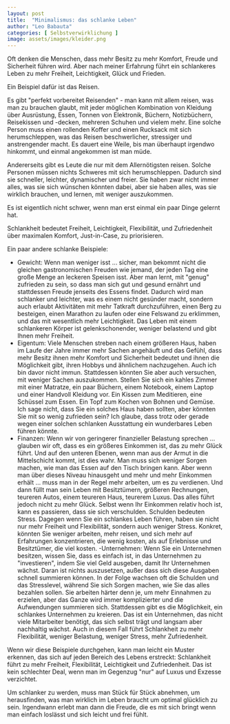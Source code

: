 ```yaml
---
layout: post
title:  "Minimalismus: das schlanke Leben"
author: "Leo Babauta"
categories: [ Selbstverwirklichung ]
image: assets/images/kleider.png
--- 
```



Oft denken die Menschen, dass mehr Besitz zu mehr Komfort, Freude und Sicherheit führen wird. Aber nach meiner Erfahrung führt ein schlankeres Leben zu mehr Freiheit, Leichtigkeit, Glück und Frieden.

Ein Beispiel dafür ist das Reisen. 

Es gibt "perfekt vorbereitet Reisenden" - man kann mit allem reisen, was man zu brauchen glaubt, mit jeder möglichen Kombination von Kleidung über Ausrüstung, Essen, Tonnen von Elektronik, Büchern, Notizbüchern, Reisekissen und -decken, mehreren Schuhen und vielem mehr. Eine solche Person muss einen rollenden Koffer und einen Rucksack mit sich herumschleppen, was das Reisen beschwerlicher, stressiger und anstrengender macht. Es dauert eine Weile, bis man überhaupt irgendwo hinkommt, und einmal angekommen ist man müde.

Andererseits gibt es Leute die nur mit dem Allernötigsten reisen.  Solche Personen müssen nichts Schweres mit sich herumschleppen. Dadurch sind sie schneller, leichter, dynamischer und freier. Sie haben zwar nicht immer alles, was sie sich wünschen könnten dabei, aber sie haben alles, was sie wirklich brauchen, und lernen, mit weniger auszukommen.

 Es ist eigentlich nicht schwer, wenn man erst einmal ein paar Dinge gelernt hat.

Schlankheit bedeutet Freiheit, Leichtigkeit, Flexibilität, und Zufriedenheit über maximalen Komfort, Just-in-Case, zu priorisieren.

Ein paar andere schlanke Beispiele:

- Gewicht: Wenn man weniger isst ... sicher, man bekommt nicht die gleichen gastronomischen Freuden wie jemand, der jeden Tag eine große Menge an leckeren Speisen isst. Aber man lernt, mit "genug" zufrieden zu sein, so dass man sich gut und gesund ernährt und stattdessen Freude jenseits des Essens findet. Dadurch wird man schlanker und leichter, was es einem nicht gesünder macht, sondern auch erlaubt Aktivitäten mit mehr Tatkraft durchzuführen, einen Berg zu besteigen, einen Marathon zu laufen oder eine Felswand zu erklimmen, und das mit wesentlich mehr Leichtigkeit. Das Leben mit einem schlankeren Körper ist gelenkschonender, weniger belastend und gibt Ihnen mehr Freiheit.
- Eigentum: Viele Menschen streben nach einem größeren Haus, haben im Laufe der Jahre immer mehr Sachen angehäuft und das Gefühl, dass mehr Besitz ihnen mehr Komfort und Sicherheit bedeutet und ihnen die Möglichkeit gibt, ihren Hobbys und ähnlichem nachzugehen. Auch ich bin davor nicht immun. Stattdessen könnten Sie aber auch versuchen, mit weniger Sachen auszukommen. Stellen Sie sich ein kahles Zimmer mit einer Matratze, ein paar Büchern, einem Notebook, einem Laptop und einer Handvoll Kleidung vor. Ein Kissen zum Meditieren, eine Schüssel zum Essen. Ein Topf zum Kochen von Bohnen und Gemüse. Ich sage nicht, dass Sie ein solches Haus haben sollten, aber könnten Sie mit so wenig zufrieden sein? Ich glaube, dass trotz oder gerade wegen einer solchen schlanken Ausstattung ein wunderbares Leben führen könnte. 
- Finanzen: Wenn wir von geringerer finanzieller Belastung sprechen ... glauben wir oft, dass es ein größeres Einkommen ist, das zu mehr Glück führt. Und auf den unteren Ebenen, wenn man aus der Armut in die Mittelschicht kommt, ist dies wahr. Man muss sich weniger Sorgen machen, wie man das Essen auf den Tisch bringen kann. Aber wenn man über dieses Niveau hinausgeht und mehr und mehr Einkommen erhält ... muss man in der Regel mehr arbeiten, um es zu verdienen. Und dann füllt man sein Leben mit Besitztümern, größeren Rechnungen, teureren Autos, einem teureren Haus, teurerem Luxus. Das alles führt jedoch nicht zu mehr Glück. Selbst wenn Ihr Einkommen relativ  hoch ist, kann es passieren, dass sie sich verschulden. Schulden bedeuten Stress. Dagegen wenn Sie ein schlankes Leben führen, haben sie nicht nur mehr Freiheit und Flexibilität, sondern auch weniger Stress. Konkret, könnten Sie weniger arbeiten, mehr reisen, und sich mehr auf Erfahrungen konzentrieren, die wenig kosten, als auf Erlebnisse und Besitztümer, die viel kosten.
-Unternehmen: Wenn Sie ein Unternehmen besitzen, wissen Sie, dass es einfach ist, in das Unternehmen zu "investieren", indem Sie viel Geld ausgeben, damit Ihr Unternehmen wächst. Daran ist nichts auszusetzen, außer dass sich diese Ausgaben schnell summieren können. In der Folge wachsen oft die Schulden und das Stresslevel, während Sie sich Sorgen machen, wie Sie das alles bezahlen sollen. Sie arbeiten härter denn je, um mehr Einnahmen zu erzielen, aber das Ganze wird immer komplizierter und die Aufwendungen summieren sich. Stattdessen gibt es die Möglichkeit, ein schlankes Unternehmen zu kreieren. Das ist ein Unternehmen, das nicht viele Mitarbeiter benötigt, das sich selbst trägt und langsam aber nachhaltig wächst. Auch in diesem Fall führt Schlankheit zu mehr Flexibilität, weniger Belastung, weniger Stress, mehr Zufriedenheit.

Wenn wir diese Beispiele durchgehen, kann man leicht ein Muster erkennen, das sich auf jeden Bereich des Lebens erstreckt: Schlankheit führt zu mehr Freiheit, Flexibilität, Leichtigkeit und Zufriedenheit. Das ist kein schlechter Deal, wenn man im Gegenzug "nur" auf Luxus und Exzesse verzichtet.

Um schlanker zu werden, muss man Stück für Stück abnehmen, um herausfinden, was man wirklich im Leben braucht um optimal glücklich zu sein. Irgendwann erlebt man dann die Freude, die es mit sich bringt wenn man einfach loslässt und sich leicht und frei fühlt.


